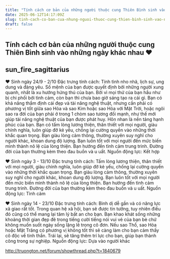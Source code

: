 ```yaml
---
title: "Tính cách cơ bản của những người thuộc cung Thiên Bình sinh vào những ngày khác nhau ♥"
date: 2025-06-12T14:17:09Z
slug: tinh-cach-co-ban-cua-nhung-nguoi-thuoc-cung-thien-binh-sinh-vao-nhung-ngay-khac-nhau
draft: false
---
```


## Tính cách cơ bản của những người thuộc cung Thiên Bình sinh vào những ngày khác nhau ♥

## sun_fire_sagittarius

♥ Sinh ngày 24/9 - 2/10
Đặc trưng tính cách: Tính tình nho nhã,
lịch sự, ung dung và đáng yêu. Số
mệnh của bạn được quyết định bởi
những người xung quanh, nhất là xu
hướng hứng thú của bạn. Bởi vì mọi
thứ của bạn hầu như bị chi phối bởi
tình cảm, còn bạn thì chưa bao giờ
sáng tạo ra cái gì. Bạn có khả năng
thẩm định cái đẹp và tài năng nghệ
thuật, nhưng cần phải có phương vị tốt
giữa sao Hỏa và sao Kim hoặc sao Hỏa
với Mặt Trời, hoặc ngôi sao ra đời của
bạn phải ở trong 1 chòm sao tương
đối mạnh, như thế mới giúp tài năng
nghệ thuật của bạn được phát huy.
Hôn nhan là nền tảng hạnh phúc của
bạn.
Bạn có tấm lòng lương thiện, thân thiết
với mọi người, giàu chính nghĩa, luôn
giúp đỡ kẻ yếu, chống lại cường quyền
vào những thời khắc quan trọng. Bạn
giàu lòng cảm thông, thường xuyên
suy nghĩ cho người khác, khoan dung
độ lượng. Bạn luôn tốt với mọi người
đến mức biến mình thành nô lệ của
lòng thiện. Bạn hướng đến tình cảm
trung trinh. Đường đời của bạn thường
kèm theo đau buồn và u uất.
Nguồn động lực: Kết hợp
 
♥ Sinh ngày 3 - 13/10
Đặc trưng tính cách: Tấm lòng lương
thiện, thân thiết với mọi người, giàu
chính nghĩa, luôn giúp đỡ kẻ yếu,
chống lại cường quyền vào những thời
khắc quan trọng. Bạn giàu lòng cảm
thông, thường xuyên suy nghĩ cho
người khác, khoan dung độ lượng. Bạn
luôn tốt với mọi người đến mức biến
mình thành nô lệ của lòng thiện. Bạn
hướng đến tình cảm trung trinh.
Đường đời của bạn thường kèm theo
đau buồn và u uất.
Nguồn động lực: Tình cảm
 
♥ Sinh ngày 14 - 23/10
Đặc trưng tính cách: Bình dị dễ gần và
có năng lực xã giao rất tốt. Trong quan
hệ xã hội, bạn sẽ được tin tưởng, tuy
nhiên điều đó cũng có thể mang lại
tâm lý bất an cho bạn. Bạn khao khát
sống những khoảng thời gian đẹp đẽ
trong tiếng cười tiếng nói vui vẻ của
bạn bè chứ không muốn suốt ngày
sống lặng lẽ trong cô đơn. Nếu sao
Thổ, sao Hỏa hoặc Mặt Trăng có
phương vị không tốt thì sẽ càng làm
cho bạn cảm thấy cô độc về tinh thần.
Trái lại, sẽ tăng thêm trí lực cho bạn,
giúp bạn thành công trong sự nghiệp.
Nguồn động lực: Dựa vào người
khác
 

http://truongton.net/forum/showthread.php?t=1840679